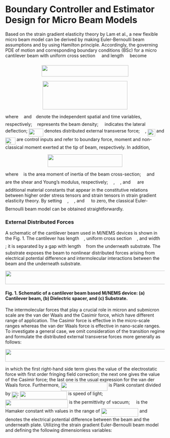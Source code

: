 # Boundary Controller and Estimator Design for Micro Beam Models

Based on the strain gradient elasticity theory by Lam et al., a new flexible micro beam model can be derived by making Euler-Bernoulli beam assumptions and by using Hamilton principle. Accordingly, the governing PDE of motion and corresponding boundary conditions (BSc) for a micro cantilever beam with uniform cross section <img src="/tex/53d147e7f3fe6e47ee05b88b166bd3f6.svg?invert_in_darkmode&sanitize=true" align=middle width=12.32879834999999pt height=22.465723500000017pt/> and length <img src="/tex/ddcb483302ed36a59286424aa5e0be17.svg?invert_in_darkmode&sanitize=true" align=middle width=11.18724254999999pt height=22.465723500000017pt/> become

<p align="center"><img src="/tex/bb6346022ff9e9e659b931d570d586f1.svg?invert_in_darkmode&sanitize=true" align=middle width=274.91768865pt height=35.77743345pt/></p>

<p align="center"><img src="/tex/9b7e99ad70665eacdd43f246f8552706.svg?invert_in_darkmode&sanitize=true" align=middle width=268.45978829999996pt height=90.34160189999999pt/></p>



where <img src="/tex/332cc365a4987aacce0ead01b8bdcc0b.svg?invert_in_darkmode&sanitize=true" align=middle width=9.39498779999999pt height=14.15524440000002pt/> and <img src="/tex/4f4f4e395762a3af4575de74c019ebb5.svg?invert_in_darkmode&sanitize=true" align=middle width=5.936097749999991pt height=20.221802699999984pt/> denote the independent spatial and time variables, respectively; <img src="/tex/6dec54c48a0438a5fcde6053bdb9d712.svg?invert_in_darkmode&sanitize=true" align=middle width=8.49888434999999pt height=14.15524440000002pt/> represents the beam density; <img src="/tex/31fae8b8b78ebe01cbfbe2fe53832624.svg?invert_in_darkmode&sanitize=true" align=middle width=12.210846449999991pt height=14.15524440000002pt/> indicates the lateral deflection; <img src="/tex/c9c2db7f99ad17c2472a4affcb1e265b.svg?invert_in_darkmode&sanitize=true" align=middle width=45.239815499999985pt height=24.65753399999998pt/> denotes distributed external transverse force; <img src="/tex/b8bc815b5e9d5177af01fd4d3d3c2f10.svg?invert_in_darkmode&sanitize=true" align=middle width=12.85392569999999pt height=22.465723500000017pt/>, <img src="/tex/589d535d5d49f9883567e08b36a036ce.svg?invert_in_darkmode&sanitize=true" align=middle width=23.61436769999999pt height=22.465723500000017pt/> and <img src="/tex/b2d45a3069041db007d04b5e55728ec8.svg?invert_in_darkmode&sanitize=true" align=middle width=31.74039164999999pt height=22.465723500000017pt/> are control inputs and refer to boundary force, moment and non-classical moment exerted at the tip of beam, respectively.  In addition,

<p align="center"><img src="/tex/ba06e65f2374efb31e568a0a40237150.svg?invert_in_darkmode&sanitize=true" align=middle width=235.5507033pt height=39.6167739pt/></p>


where <img src="/tex/21fd4e8eecd6bdf1a4d3d6bd1fb8d733.svg?invert_in_darkmode&sanitize=true" align=middle width=8.515988249999989pt height=22.465723500000017pt/> is the area moment of inertia of the beam cross-section; <img src="/tex/07617f9d8fe48b4a7b3f523d6730eef0.svg?invert_in_darkmode&sanitize=true" align=middle width=9.90492359999999pt height=14.15524440000002pt/> and <img src="/tex/84df98c65d88c6adf15d4645ffa25e47.svg?invert_in_darkmode&sanitize=true" align=middle width=13.08219659999999pt height=22.465723500000017pt/> are the shear and Young’s modulus, respectively; <img src="/tex/eba109b17bc735d58ea1086bd55b86e9.svg?invert_in_darkmode&sanitize=true" align=middle width=13.40191379999999pt height=22.831056599999986pt/>,  <img src="/tex/839a0dc412c4f8670dd1064e0d6d412f.svg?invert_in_darkmode&sanitize=true" align=middle width=13.40191379999999pt height=22.831056599999986pt/>, and <img src="/tex/336fefe2418749fabf50594e52f7b776.svg?invert_in_darkmode&sanitize=true" align=middle width=13.40191379999999pt height=22.831056599999986pt/> are additional material constants that appear in the constitutive relations between higher order stress tensors and strain tensors in strain gradient elasticity theory. By setting <img src="/tex/eba109b17bc735d58ea1086bd55b86e9.svg?invert_in_darkmode&sanitize=true" align=middle width=13.40191379999999pt height=22.831056599999986pt/>, <img src="/tex/839a0dc412c4f8670dd1064e0d6d412f.svg?invert_in_darkmode&sanitize=true" align=middle width=13.40191379999999pt height=22.831056599999986pt/>, and <img src="/tex/336fefe2418749fabf50594e52f7b776.svg?invert_in_darkmode&sanitize=true" align=middle width=13.40191379999999pt height=22.831056599999986pt/> to zero, the classical Euler-Bernoulli beam model can be obtained straightforwardly. 



### External Distributed Forces
A schematic of the cantilever beam used in M/NEMS devices is shown in the Fig. 1. The cantilever has length <img src="/tex/ddcb483302ed36a59286424aa5e0be17.svg?invert_in_darkmode&sanitize=true" align=middle width=11.18724254999999pt height=22.465723500000017pt/>, uniform cross section <img src="/tex/53d147e7f3fe6e47ee05b88b166bd3f6.svg?invert_in_darkmode&sanitize=true" align=middle width=12.32879834999999pt height=22.465723500000017pt/>, and width <img src="/tex/4bdc8d9bcfb35e1c9bfb51fc69687dfc.svg?invert_in_darkmode&sanitize=true" align=middle width=7.054796099999991pt height=22.831056599999986pt/>; it is separated by a gap with length <img src="/tex/3cf4fbd05970446973fc3d9fa3fe3c41.svg?invert_in_darkmode&sanitize=true" align=middle width=8.430376349999989pt height=14.15524440000002pt/> from the underneath substrate. The substrate exposes the beam to nonlinear distributed forces arising from electrical potential difference and intermolecular interactions between the beam and the underneath substrate.
 
<p align="center"><img src="/tex/1b9f16f6a97f31f84fd5af15cd68e2e0.svg?invert_in_darkmode&sanitize=true" align=middle width=529.2030579pt height=42.483181949999995pt/></p>

#### Fig. 1. Schematic of a cantilever beam based M/NEMS device: (a) Cantilever beam, (b) Dielectric spacer, and (c) Substrate.

The intermolecular forces that play a crucial role in micron and submicron scale are the van der Waals and the Casimir force, which have different range of application. The Casimir force is effective in the micro-scale ranges whereas the van der Waals force is effective in nano-scale ranges. To investigate a general case, we omit consideration of the transition regime and formulate the distributed external transverse forces more generally as follows:
  
<p align="center"><img src="/tex/f590c82f1bfff5fbe02fbd55f0802f8a.svg?invert_in_darkmode&sanitize=true" align=middle width=584.0777349pt height=39.60469425pt/></p>



in which the first right-hand side term gives the value of the electrostatic force with first order fringing field correction; the next one gives the value of the Casimir force; the last one is the usual expression for the van der Waals force. Furthermore, <img src="/tex/0327922857a3c80945224eeda3da15df.svg?invert_in_darkmode&sanitize=true" align=middle width=147.3744525pt height=26.76175259999998pt/> is Plank constant divided by <img src="/tex/5a7b63fcb316fdefe42e319d18ab939a.svg?invert_in_darkmode&sanitize=true" align=middle width=18.179315549999988pt height=21.18721440000001pt/>; <img src="/tex/7fb5615db5df7077d50164f2324feb86.svg?invert_in_darkmode&sanitize=true" align=middle width=148.95556499999998pt height=26.76175259999998pt/> is speed of light; <img src="/tex/732c7964ffecaa48684a1e457b308a5e.svg?invert_in_darkmode&sanitize=true" align=middle width=197.72883074999996pt height=26.76175259999998pt/> is the permittivity of vacuum;  <img src="/tex/53d147e7f3fe6e47ee05b88b166bd3f6.svg?invert_in_darkmode&sanitize=true" align=middle width=12.32879834999999pt height=22.465723500000017pt/> is the Hamaker constant with values in the range of <img src="/tex/5220c564d7790bf64afba19b17a21c46.svg?invert_in_darkmode&sanitize=true" align=middle width=117.08914634999998pt height=26.76175259999998pt/> and <img src="/tex/a9a3a4a202d80326bda413b5562d5cd1.svg?invert_in_darkmode&sanitize=true" align=middle width=13.242037049999992pt height=22.465723500000017pt/> denotes the electrical potential difference between the beam and the underneath plate. Utilizing the strain gradient Euler-Bernoulli beam model and defining the following dimensionless variables:

<img src="/tex/c745b9b57c145ec5577b82542b2df546.svg?invert_in_darkmode&sanitize=true" align=middle width=10.57650494999999pt height=14.15524440000002pt/>